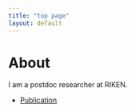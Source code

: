 ```yaml
---
title: "top page"
layout: default
---
```


# About
I am a postdoc researcher at RIKEN.


- [Publication](https://shohei-kojima.github.io/publication)
